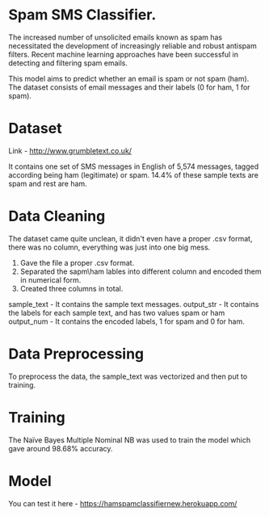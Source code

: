 # Spam SMS Classifier.

The increased number of unsolicited emails known as spam has necessitated the
development of increasingly reliable and robust antispam filters. Recent machine learning
approaches have been successful in detecting and filtering spam emails.

This model aims to predict whether an email is spam or not spam (ham). The dataset consists of email messages and their labels (0 for ham, 1 for spam).

# Dataset

Link - http://www.grumbletext.co.uk/

It contains one set of SMS messages in English of 5,574 messages, tagged according being ham (legitimate) or spam. 14.4% of these sample texts are spam and rest are ham.

# Data Cleaning

The dataset came quite unclean, it didn't even have a proper .csv format, there was no column, everything was just into one big mess.
1. Gave the file a proper .csv format.
2. Separated the sapm\ham lables into different column and encoded them in numerical form.
3. Created three columns in total.

  sample_text - It contains the sample text messages.
  output_str - It contains the labels for each sample text, and has two values spam or ham
  output_num - It contains the encoded labels, 1 for spam and 0 for ham.
  
# Data Preprocessing

To preprocess the data, the sample_text was vectorized and then put to training.

# Training

The Naïve Bayes Multiple Nominal NB was used to train the model which gave around 98.68% accuracy.

# Model
You can test it here - https://hamspamclassifiernew.herokuapp.com/




